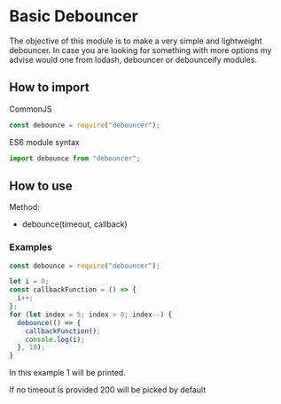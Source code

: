 # Basic Debouncer

The objective of this module is to make a very simple and lightweight debouncer.
In case you are looking for something with more options my advise would one from lodash, debouncer or debounceify modules.

## How to import

CommonJS

```js
const debounce = require("debouncer");
```

ES6 module syntax

```js
import debounce from "debouncer";
```

## How to use

Method:

- debounce(timeout, callback)

### Examples

```js
const debounce = require("debouncer");

let i = 0;
const callbackFunction = () => {
  i++;
};
for (let index = 5; index > 0; index--) {
  debounce(() => {
    callbackFunction();
    console.log(i);
  }, 10);
}
```

In this example 1 will be printed.

If no timeout is provided 200 will be picked by default
